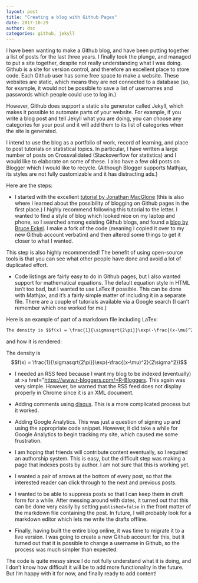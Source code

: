 ```yaml
---
layout: post
title: "Creating a blog with Github Pages"
date: 2017-10-29
author: dsc
categories: github, jekyll 
---
```


I have been wanting to make a Github blog, and have been putting together a list of posts for the last three years. 
I finally took the plunge, and managed to put a site together, despite not really understanding what I was doing. Github is a site for 
version control, and therefore an excellent place to store code. Each Github user has some free space to make a website. These websites 
are static, which means they are not connected to a database (so, for example, it would not be possible to save a list of usernames and 
passwords which people could use to log in.)

However, Github does support a static site generator called Jekyll, which makes it possible to automate parts of your website. 
For example, if you write a blog post and tell Jekyll what you are doing, you can choose any categories for your post and it will add 
them to its list of categories when the site is generated.

I intend to use the blog as a portfolio of work, record of learning, and place to post tutorials on statistical topics. 
In particular, I have written a large number of posts on Crossvalidated (Stackoverflow for statistics) and I would like to elaborate 
on some of these. I also have a few old posts on Blogger which I would like to recycle. (Although Blogger supports Mathjax, its styles 
are not fully customizable and it has distracting ads.)

Here are the steps:

* I started with the excellent <a href="http://jmcglone.com/guides/github-pages/">tutorial by Jonathan MacGlone</a> (this is also where I 
learned about the possibility of 
blogging on Github pages in the first place.) I highly recommend following this tutorial to the letter.
I wanted to find a style of blog which looked nice on my laptop and phone, so I searched among existing Github blogs, and found a 
<a href="http://bruceeckel.github.io/">blog 
by Bruce Eckel</a>. I make a fork of the code (meaning I copied it over to my new Github account verbatim) 
and then altered some things to get it closer to what I wanted.

This step is also highly recommended! The benefit of using open-source tools is that you can see what other people have done and avoid 
a lot of duplicated effort.

* Code listings are fairly easy to do in Github pages, but I also wanted support for mathematical equations. The default equation style 
in HTML isn’t too bad, but I wanted to use LaTex if possible. This can be done with Mathjax, and it’s a fairly simple matter of 
including it in a separate file. There are a couple of tutorials available via a Google search (I can’t remember which one worked for 
me.)

Here is an example of part of a markdown file including LaTex:

```markdown
The density is $$f(x) = \frac{1}{\sigmasqrt{2\pi}}\exp(-\frac{(x-\mu)^2}{2\sigma^2})$$
```

and how it is rendered:

The density is $$f(x) = \frac{1}{\sigmasqrt{2\pi}}\exp(-\frac{(x-\mu)^2}{2\sigma^2})$$

* I needed an RSS feed because I want my blog to be indexed (eventually) at >a href="https://www.r-bloggers.com/>R-Bloggers</a>. 
This again was very simple. However, be warned that the RSS feed does not display properly in Chrome since it is an XML document.

* Adding comments using <a href="https://disqus.com/">disqus</a>. This is a more complicated process but it worked.

* Adding Google Analytics. This was just a question of signing up and using the appropriate code snippet. However, it did take a while 
for Google Analytics to begin tracking my site, which caused me some frustration.

* I am hoping that friends will contribute content eventually, so I required an authorship system. This is easy, but the difficult step 
was making a page that indexes posts by author. I am not sure that this is working yet.

* I wanted a pair of arrows at the bottom of every post, so that the interested reader can click through to the next and previous posts.

* I wanted to be able to suppress posts so that I can keep them in draft form for a while. After messing around with dates, it turned out that this can be done very easily by setting `published=false` in the front matter of the markdown file containing the post. In future, I will probably look for a markdown 
editor which lets me write the drafts offline.

* Finally, having built the entire blog online, it was time to migrate it to a live version. I was going to create a new Github account 
for this, but it turned out that it is possible to change a username in Github, so the process was much simpler than expected.

The code is quite messy since I do not fully understand what it is doing, and I don’t know how difficult 
it will be to add more functionality in the future. But I’m happy with it for now, and finally ready to add content!
